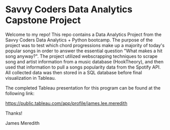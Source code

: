 # Savvy Coders Data Analytics Capstone Project

Welcome to my repo! This repo contains a Data Analytics Project from the Savvy Coders Data Analytics + Python bootcamp. The purpose of the project was to test which chord progressions make up a majority of today's popular songs in order to answer the essential question "What makes a hit song anyway?". The project utilized webscrapping techniques to scrape song and artist information from a music database (HookTheory), and then used that information to pull a songs popularity data from the Spotify API. All collected data was then stored in a SQL database before final visualization in Tableau.

The completed Tableau presentation for this program can be found at the following link:

https://public.tableau.com/app/profile/james.lee.meredith

Thanks!

James Meredith
